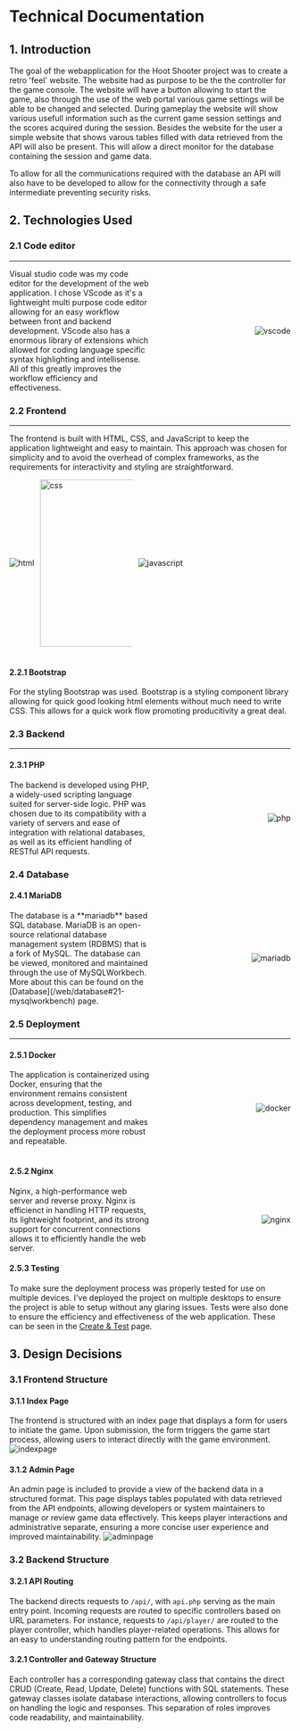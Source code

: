 # Technical Documentation

## 1. Introduction
The goal of the webapplication for the Hoot Shooter project was to create a retro 'feel' website. The website had as purpose to be the the controller for the game console. The website will have a button allowing to start the game, also through the use of the web portal various game settings will be able to be changed and selected. During gameplay the website will show various usefull information such as the current game session settings and the scores acquired during the session. Besides the website for the user a simple website that shows varous tables filled with data retrieved from the API will also be present. This will allow a direct monitor for the database containing the session and game data. 

To allow for all the communications required with the database an API will also have to be developed to allow for the connectivity through a safe intermediate preventing security risks.


## 2. Technologies Used

### 2.1 Code editor
---
<div style="display: flex; align-items: center;">
  <div style="flex: 1;">
    Visual studio code was my code editor for the development of the web application. I chose VScode as it's a lightweight multi purpose code editor allowing for an easy workflow between front and backend development. VScode also has a enormous library of extensions which allowed for coding language specific syntax highlighting and intellisense. All of this greatly improves the workflow efficiency and effectiveness.
  </div>
  <div style="flex: 1; text-align: right;">
    <img src="/../assets/images/vscode.jpeg" alt="vscode">
  </div>
</div>


### 2.2 Frontend
---
The frontend is built with HTML, CSS, and JavaScript to keep the application lightweight and easy to maintain. This approach was chosen for simplicity and to avoid the overhead of complex frameworks, as the requirements for interactivity and styling are straightforward.
<br>
<div style="display: flex; align-items: center; gap: 10px; ">
    <img src="/../assets/images/html.png" alt="html" style=" max-width: 33%;" />
    <img src="/../assets/images/css.png" alt="css" style="height: 300px; max-width: 33%;" />
    <img src="/../assets/images/javascript.png" alt="javascript" style="max-width: 33%;" />
</div>
<br>




#### 2.2.1 Bootstrap
For the styling Bootstrap was used. Bootstrap is a styling component library allowing for quick good looking html elements without much need to write CSS. This allows for a quick work flow promoting producitivity a great deal. 


### 2.3 Backend
---
#### 2.3.1 PHP
<div style="display: flex; align-items: center;">
  <div style="flex: 1;">
    The backend is developed using PHP, a widely-used scripting language suited for server-side logic. PHP was chosen due to its compatibility with a variety of servers and ease of integration with relational databases, as well as its efficient handling of RESTful API requests.
  </div>
  <div style="flex: 1; text-align: right;">
    <img src="/../assets/images/php.png" alt="php">
  </div>
</div>

### 2.4 Database
#### 2.4.1 MariaDB
<div style="display: flex; align-items: center;">
  <div style="flex: 1;">
    The database is a **mariadb** based SQL database. MariaDB is an open-source relational database management system (RDBMS) that is a fork of MySQL. The database can be viewed, monitored and maintained through the use of MySQLWorkbech. More about this can be found on the [Database](/web/database#21-mysqlworkbench) page.
  </div>
  <div style="flex: 1; text-align: right;">
    <img src="/../assets/images/mariadb.jpg" alt="mariadb">
  </div>
</div>

### 2.5 Deployment
---
#### 2.5.1 Docker
<div style="display: flex; align-items: center;">
  <div style="flex: 1;">
    The application is containerized using Docker, ensuring that the environment remains consistent across development, testing, and production. This simplifies dependency management and makes the deployment process more robust and repeatable.
  </div>
  <div style="flex: 1; text-align: right;">
    <img src="/../assets/images/docker.png" alt="docker">
  </div>
</div>
<br>

#### 2.5.2 Nginx
<div style="display: flex; align-items: center;">
  <div style="flex: 1;">
    Nginx, a high-performance web server and reverse proxy. Nginx is efficienct in handling HTTP requests, its lightweight footprint, and its strong support for concurrent connections allows it to efficiently handle the web server.
  </div>
  <div style="flex: 1; text-align: right;">
    <img src="/../assets/images/nginx.png" alt="nginx">
  </div>
</div>

#### 2.5.3 Testing
To make sure the deployment process was properly tested for use on multiple devices. I've deployed the project on multiple desktops to ensure the project is able to setup without any glaring issues. Tests were also done to ensure the efficiency and effectiveness of the web application. These can be seen in the [Create & Test](../uxd/create_test.md) page.


## 3. Design Decisions

### 3.1 Frontend Structure
#### 3.1.1 Index Page
The frontend is structured with an index page that displays a form for users to initiate the game. Upon submission, the form triggers the game start process, allowing users to interact directly with the game environment.
<img src="/../assets/images/indexpage.png" alt="indexpage">

#### 3.1.2 Admin Page
An admin page is included to provide a view of the backend data in a structured format. This page displays tables populated with data retrieved from the API endpoints, allowing developers or system maintainers to manage or review game data effectively. This keeps player interactions and administrative separate, ensuring a more concise user experience and improved maintainability.
<img src="/../assets/images/adminpage.png" alt="adminpage">

### 3.2 Backend Structure
#### 3.2.1 API Routing
The backend directs requests to `/api/`, with `api.php` serving as the main entry point. Incoming requests are routed to specific controllers based on URL parameters. For instance, requests to `/api/player/` are routed to the player controller, which handles player-related operations. This allows for an easy to understanding routing pattern for the endpoints.

#### 3.2.1 Controller and Gateway Structure
Each controller has a corresponding gateway class that contains the direct CRUD (Create, Read, Update, Delete) functions with SQL statements. These gateway classes isolate database interactions, allowing controllers to focus on handling the logic and responses. This separation of roles improves code  readability, and maintainability.
